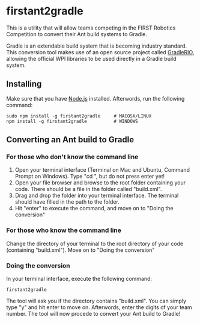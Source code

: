 # firstant2gradle
This is a utility that will allow teams competing in the FIRST Robotics Competition to convert their Ant build systems to Gradle.

Gradle is an extendable build system that is becoming industry standard. This conversion tool makes use of an open source project called [GradleRIO](https://github.com/Open-RIO/GradleRIO), allowing the official WPI libraries to be used directly in a Gradle build system.

## Installing
Make sure that you have [Node.js](https://nodejs.org/en/) installed. Afterwords, run the following command:
```
sudo npm install -g firstant2gradle     # MACOSX/LINUX
npm install -g firstant2gradle          # WINDOWS
```

## Converting an Ant build to Gradle

### For those who don't know the command line
1) Open your terminal interface (Terminal on Mac and Ubuntu, Command Prompt on Windows). Type "cd ", but do not press enter yet!
2) Open your file browser and browse to the root folder containing your code. There should be a file in the folder called "build.xml".
3) Drag and drop the folder into your terminal interface. The terminal should have filled in the path to the folder.
4) Hit "enter" to execute the command, and move on to "Doing the conversion"
 
### For those who know the command line
Change the directory of your terminal to the root directory of your code (containing "build.xml"). Move on to "Doing the conversion" 

### Doing the conversion
In your terminal interface, execute the following command:
```
firstant2gradle
```
The tool will ask you if the directory contains "build.xml". You can simply type "y" and hit enter to move on. Afterwords, enter the digits of your team number. The tool will now procede to convert your Ant build to Gradle!
